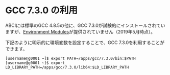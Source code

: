 # GCC 7.3.0 の利用

ABCIには標準のGCC 4.8.5の他に、GCC 7.3.0が試験的にインストールされていますが、[Environment Modules](../05.md)が提供されていません（2019年5月時点）。

下記のように明示的に環境変数を設定することで、GCC 7.3.0を利用することができます。

```
[username@g0001 ~]$ export PATH=/apps/gcc/7.3.0/bin:$PATH
[username@g0001 ~]$ export LD_LIBRARY_PATH=/apps/gcc/7.3.0/lib64:$LD_LIBRARY_PATH
```

